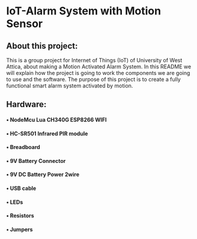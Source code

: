 # IoT-Alarm System with Motion Sensor
## About this project:

This is a group project for Internet of Things (IoT) of University of West Attica, about making a Motion Activated Alarm System.
In this README we will explain how the project is going to work the components we are going to use and the software.
The purpose of this project is to create a fully functional smart alarm system activated by motion.

## Hardware:

#### • NodeMcu Lua CH340G ESP8266 WIFI
#### • HC-SR501 Infrared PIR module
#### • Breadboard
#### • 9V Battery Connector
#### • 9V DC Battery Power 2wire
#### • USB cable
#### • LEDs
#### • Resistors
#### • Jumpers
